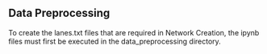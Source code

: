 ## Data Preprocessing

To create the lanes.txt files that are required in Network Creation, the ipynb files must first be executed in the data_preprocessing directory. 

